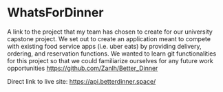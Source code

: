 # WhatsForDinner
A link to the project that my team has chosen to create for our university capstone project. We set out to create an application meant to compete with existing food service apps (i.e. uber eats) by providing delivery, ordering, and reservation functions. We wanted to learn git functionalities for this project so that we could familiarize ourselves for any future work opportunities
https://github.com/Zanlh/Better_Dinner

Direct link to live site: https://api.betterdinner.space/
